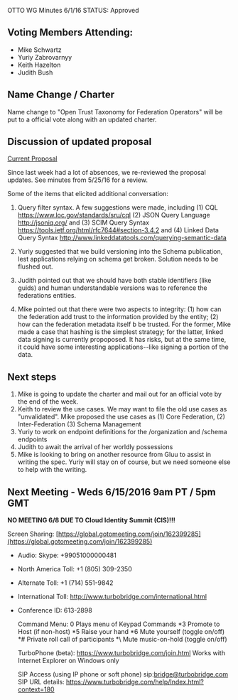 OTTO WG Minutes 6/1/16
STATUS: Approved

## Voting Members Attending:
 - Mike Schwartz
 - Yuriy Zabrovarnyy
 - Keith Hazelton
 - Judith Bush

## Name Change / Charter

Name change to "Open Trust Taxonomy for Federation Operators" will be put to a official
vote along with an updated charter. 

## Discussion of updated proposal

[Current Proposal](https://github.com/KantaraInitiative/wg-otto/blob/master/docs/proposal/proposal.md)

Since last week had a lot of absences, we re-reviewed the proposal updates. See minutes from 5/25/16
for a review. 

Some of the items that elicited additional conversation:

1. Query filter syntax. A few suggestions were made, including (1) CQL https://www.loc.gov/standards/sru/cql
(2) JSON Query Language http://jsoniq.org/ and (3) SCIM Query Syntax 
https://tools.ietf.org/html/rfc7644#section-3.4.2 and (4) Linked Data Query Syntax
http://www.linkeddatatools.com/querying-semantic-data

2. Yuriy suggested that we build versioning into the Schema publication, lest applications
relying on schema get broken. Solution needs to be flushed out.

3. Judith pointed out that we should have both stable identifiers (like 
guids) and human understandable versions was to reference the federations entities.

4. Mike pointed out that there were two aspects to integrity: (1) how can the federation add 
trust to the information provided by the entity; (2) how can the federation metadata itself b
be trusted. For the former, Mike made a case that hashing is the simplest strategy; for the 
latter, linked data signing is currently propoposed. It has risks, but at the same time, it
could have some interesting applications--like signing a portion of the data. 

## Next steps

1. Mike is going to update the charter and mail out for an official vote by the end of the week.
2. Keith to review the use cases. We may want to file the old use cases as "unvalidated". Mike proposed 
the use cases as (1) Core Federation, (2) Inter-Federation (3) Schema Management
3. Yuriy to work on endpoint definitions for the /organization and /schema endpoints
4. Judith to await the arrival of her worldly possessions
5. Mike is looking to bring on another resource from Gluu to assist in writing the spec. Yuriy
will stay on of course, but we need someone else to help with the writing. 

## Next Meeting - Weds 6/15/2016 9am PT / 5pm GMT

  **NO MEETING 6/8 DUE TO Cloud Identity Summit (CIS)!!!**

Screen Sharing: [https://global.gotomeeting.com/join/162399285](https://global.gotomeeting.com/join/162399285)

 - Audio: Skype: +99051000000481
 - North America Toll: +1 (805) 309-2350
 - Alternate Toll: +1 (714) 551-9842
 - International Toll: http://www.turbobridge.com/international.html

 - Conference ID: 613-2898

    Command Menu: 0 Plays menu of Keypad Commands *3 Promote to Host (if non-host) *5 Raise your hand 
    *6 Mute yourself (toggle on/off) *# Private roll call of participants *\ Mute music-on-hold (toggle on/off)

    TurboPhone (beta): https://www.turbobridge.com/join.html Works with Internet Explorer on Windows only

    SIP Access (using IP phone or soft phone) sip:bridge@turbobridge.com
    SIP URL details: https://www.turbobridge.com/help/Index.html?context=180

